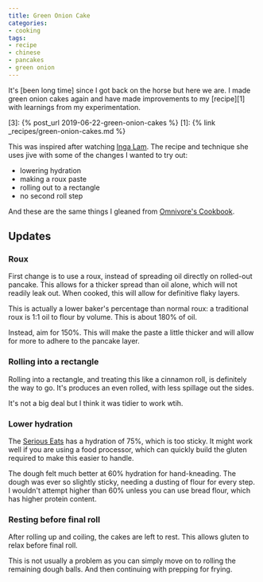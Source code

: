 ```yaml
---
title: Green Onion Cake
categories:
- cooking
tags:
- recipe
- chinese
- pancakes
- green onion
---
```


It's [been long time] since I got back on the horse but here we are.
I made green onion cakes again and have made improvements to my [recipe][1] with learnings from my experimentation.

[3]: {% post_url 2019-06-22-green-onion-cakes %}
[1]: {% link _recipes/green-onion-cakes.md %}

This was inspired after watching [Inga Lam][2].
The recipe and technique she uses jive with some of the changes I wanted to try out:

- lowering hydration
- making a roux paste
- rolling out to a rectangle
- no second roll step

And these are the same things I gleaned from [Omnivore's Cookbook][4].

[2]: https://www.youtube.com/watch?v=JzHX4JKsblM
[4]: https://omnivorescookbook.com/chinese-scallion-pancakes/

## Updates

### Roux

First change is to use a roux, instead of spreading oil directly on rolled-out pancake.
This allows for a thicker spread than oil alone, which will not readily leak out.
When cooked, this will allow for definitive flaky layers.

This is actually a lower baker's percentage than normal roux: a traditional roux is 1:1 oil to flour by volume.
This is about 180% of oil.

Instead, aim for 150%.
This will make the paste a little thicker and will allow for more to adhere to the pancake layer.

### Rolling into a rectangle

Rolling into a rectangle, and treating this like a cinnamon roll, is definitely the way to go.
It's produces an even rolled, with less spillage out the sides.

It's not a big deal but I think it was tidier to work wtih.

### Lower hydration

The [Serious Eats][5] has a hydration of 75%, which is too sticky.
It might work well if you are using a food processor, which can quickly build the gluten required to make this easier
to handle.

[5]: https://www.seriouseats.com/recipes/2011/04/extra-flaky-scallion-pancakes-recipe.html

The dough felt much better at 60% hydration for hand-kneading.
The dough was ever so slightly sticky, needing a dusting of flour for every step.
I wouldn't attempt higher than 60% unless you can use bread flour, which has higher protein content.

### Resting before final roll

After rolling up and coiling, the cakes are left to rest.
This allows gluten to relax before final roll.

This is not usually a problem as you can simply move on to rolling the remaining dough balls.
And then continuing with prepping for frying.
